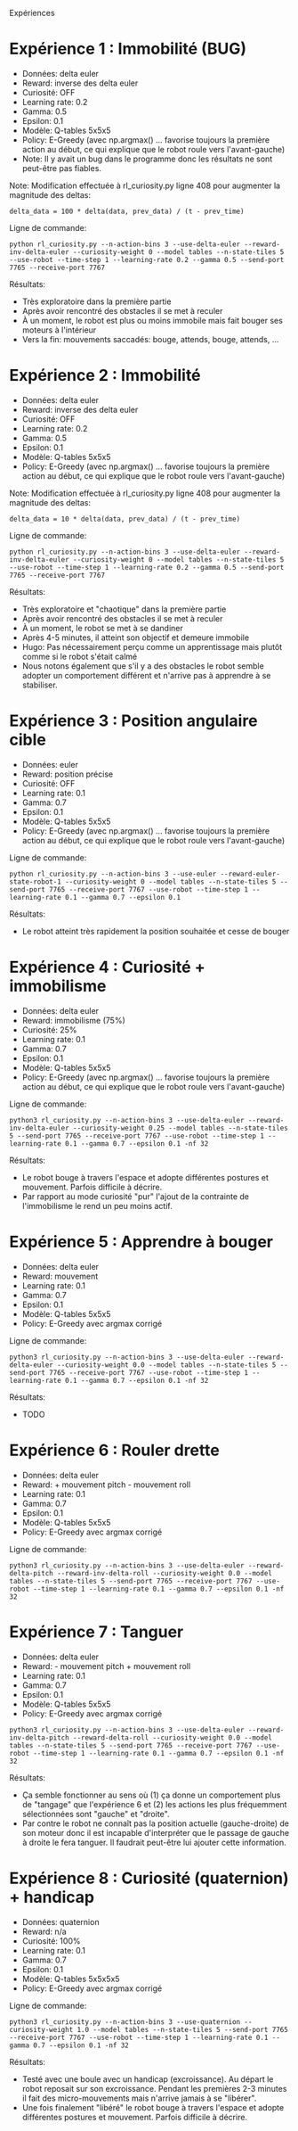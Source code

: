

Expériences

# Expérience 1 : Immobilité (BUG)

* Données: delta euler
* Reward: inverse des delta euler
* Curiosité: OFF
* Learning rate: 0.2
* Gamma: 0.5
* Epsilon: 0.1
* Modèle: Q-tables 5x5x5
* Policy: E-Greedy (avec np.argmax() ... favorise toujours la première action au début, ce qui explique que le robot roule vers l'avant-gauche)
* Note: Il y avait un bug dans le programme donc les résultats ne sont peut-être pas fiables.

Note: Modification effectuée à rl_curiosity.py ligne 408 pour augmenter la magnitude des deltas:
```
delta_data = 100 * delta(data, prev_data) / (t - prev_time)
```

Ligne de commande:
```
python rl_curiosity.py --n-action-bins 3 --use-delta-euler --reward-inv-delta-euler --curiosity-weight 0 --model tables --n-state-tiles 5 --use-robot --time-step 1 --learning-rate 0.2 --gamma 0.5 --send-port 7765 --receive-port 7767
```

Résultats:
* Très exploratoire dans la première partie
* Après avoir rencontré des obstacles il se met à reculer
* À un moment, le robot est plus ou moins immobile mais fait bouger ses moteurs à l'intérieur
* Vers la fin: mouvements saccadés: bouge, attends, bouge, attends, ...

# Expérience 2 : Immobilité

* Données: delta euler
* Reward: inverse des delta euler
* Curiosité: OFF
* Learning rate: 0.2
* Gamma: 0.5
* Epsilon: 0.1
* Modèle: Q-tables 5x5x5
* Policy: E-Greedy (avec np.argmax() ... favorise toujours la première action au début, ce qui explique que le robot roule vers l'avant-gauche)

Note: Modification effectuée à rl_curiosity.py ligne 408 pour augmenter la magnitude des deltas:
```
delta_data = 10 * delta(data, prev_data) / (t - prev_time)
```

Ligne de commande:
```
python rl_curiosity.py --n-action-bins 3 --use-delta-euler --reward-inv-delta-euler --curiosity-weight 0 --model tables --n-state-tiles 5 --use-robot --time-step 1 --learning-rate 0.2 --gamma 0.5 --send-port 7765 --receive-port 7767
```

Résultats:
* Très exploratoire et "chaotique" dans la première partie
* Après avoir rencontré des obstacles il se met à reculer
* À un moment, le robot se met à se dandiner
* Après 4-5 minutes, il atteint son objectif et demeure immobile
* Hugo: Pas nécessairement perçu comme un apprentissage mais plutôt comme si le robot s'était calmé
* Nous notons également que s'il y a des obstacles le robot semble adopter un comportement différent et n'arrive pas à apprendre à se stabiliser.

# Expérience 3 : Position angulaire cible

* Données: euler
* Reward: position précise
* Curiosité: OFF
* Learning rate: 0.1
* Gamma: 0.7
* Epsilon: 0.1
* Modèle: Q-tables 5x5x5
* Policy: E-Greedy (avec np.argmax() ... favorise toujours la première action au début, ce qui explique que le robot roule vers l'avant-gauche)

Ligne de commande:
```
python rl_curiosity.py --n-action-bins 3 --use-euler --reward-euler-state-robot-1 --curiosity-weight 0 --model tables --n-state-tiles 5 --send-port 7765 --receive-port 7767 --use-robot --time-step 1 --learning-rate 0.1 --gamma 0.7 --epsilon 0.1
```

Résultats:
* Le robot atteint très rapidement la position souhaitée et cesse de bouger

# Expérience 4 : Curiosité + immobilisme

* Données: delta euler
* Reward: immobilisme (75%)
* Curiosité: 25%
* Learning rate: 0.1
* Gamma: 0.7
* Epsilon: 0.1
* Modèle: Q-tables 5x5x5
* Policy: E-Greedy (avec np.argmax() ... favorise toujours la première action au début, ce qui explique que le robot roule vers l'avant-gauche)

Ligne de commande:
```
python3 rl_curiosity.py --n-action-bins 3 --use-delta-euler --reward-inv-delta-euler --curiosity-weight 0.25 --model tables --n-state-tiles 5 --send-port 7765 --receive-port 7767 --use-robot --time-step 1 --learning-rate 0.1 --gamma 0.7 --epsilon 0.1 -nf 32
```

Résultats:
* Le robot bouge à travers l'espace et adopte différentes postures et mouvement. Parfois difficile à décrire.
* Par rapport au mode curiosité "pur" l'ajout de la contrainte de l'immobilisme le rend un peu moins actif.

# Expérience 5 : Apprendre à bouger

* Données: delta euler
* Reward: mouvement
* Learning rate: 0.1
* Gamma: 0.7
* Epsilon: 0.1
* Modèle: Q-tables 5x5x5
* Policy: E-Greedy avec argmax corrigé

Ligne de commande:
```
python3 rl_curiosity.py --n-action-bins 3 --use-delta-euler --reward-delta-euler --curiosity-weight 0.0 --model tables --n-state-tiles 5 --send-port 7765 --receive-port 7767 --use-robot --time-step 1 --learning-rate 0.1 --gamma 0.7 --epsilon 0.1 -nf 32
```

Résultats:
* TODO

# Expérience 6 : Rouler drette


* Données: delta euler
* Reward: + mouvement pitch - mouvement roll
* Learning rate: 0.1
* Gamma: 0.7
* Epsilon: 0.1
* Modèle: Q-tables 5x5x5
* Policy: E-Greedy avec argmax corrigé

Ligne de commande:

```
python3 rl_curiosity.py --n-action-bins 3 --use-delta-euler --reward-delta-pitch --reward-inv-delta-roll --curiosity-weight 0.0 --model tables --n-state-tiles 5 --send-port 7765 --receive-port 7767 --use-robot --time-step 1 --learning-rate 0.1 --gamma 0.7 --epsilon 0.1 -nf 32
```


# Expérience 7 : Tanguer

* Données: delta euler
* Reward: - mouvement pitch + mouvement roll
* Learning rate: 0.1
* Gamma: 0.7
* Epsilon: 0.1
* Modèle: Q-tables 5x5x5
* Policy: E-Greedy avec argmax corrigé

```
python3 rl_curiosity.py --n-action-bins 3 --use-delta-euler --reward-inv-delta-pitch --reward-delta-roll --curiosity-weight 0.0 --model tables --n-state-tiles 5 --send-port 7765 --receive-port 7767 --use-robot --time-step 1 --learning-rate 0.1 --gamma 0.7 --epsilon 0.1 -nf 32
```

Résultats:
* Ça semble fonctionner au sens où (1) ça donne un comportement plus de "tangage" que l'expérience 6 et (2) les actions les plus fréquemment sélectionnées sont "gauche" et "droite".
* Par contre le robot ne connaît pas la position actuelle (gauche-droite) de son moteur donc il est incapable d'interpréter que le passage de gauche à droite le fera tanguer. Il faudrait peut-être lui ajouter cette information.

# Expérience 8 : Curiosité (quaternion) + handicap

* Données: quaternion
* Reward: n/a
* Curiosité: 100%
* Learning rate: 0.1
* Gamma: 0.7
* Epsilon: 0.1
* Modèle: Q-tables 5x5x5x5
* Policy: E-Greedy avec argmax corrigé

Ligne de commande:
```
python3 rl_curiosity.py --n-action-bins 3 --use-quaternion --curiosity-weight 1.0 --model tables --n-state-tiles 5 --send-port 7765 --receive-port 7767 --use-robot --time-step 1 --learning-rate 0.1 --gamma 0.7 --epsilon 0.1 -nf 32 
```

Résultats:
* Testé avec une boule avec un handicap (excroissance). Au départ le robot reposait sur son excroissance. Pendant les premières 2-3 minutes il fait des micro-mouvements mais n'arrive jamais à se "libérer".
* Une fois finalement "libéré" le robot bouge à travers l'espace et adopte différentes postures et mouvement. Parfois difficile à décrire.
